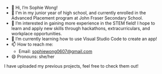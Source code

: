 - 👋 Hi, I’m Sophie Wong!
- 🏫 I'm in my junior year of high school, and currently enrolled in the Advanced Placement program at John Fraser Secondary School.
- 👀 I’m interested in gaining more experience in the STEM field! I hope to learn and apply new skills through hackathons, extracurriculars, and workplace opportunities.
- 🌱 I’m currently learning how to use Visual Studio Code to create an app!
- 📫 How to reach me:
    - Email: sophiewong0607@gmail.com
- 😄 Pronouns: she/her

I have uploaded my previous projects, feel free to check them out!

<!---
sophiew07/sophiew07 is a ✨ special ✨ repository because its `README.md` (this file) appears on your GitHub profile.
You can click the Preview link to take a look at your changes.
--->
